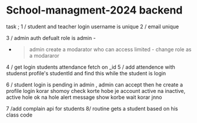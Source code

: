 # School-managment-2024 backend


task ;
1 / student and teacher login username is unique
2 / email unique

3 / admin auth
  defualt role is admin - 
 - > admin create a modarator who can access limited - change role as a modararor


 4 / get login students attendance fetch on _id
 5 / add attendence with studenst profile's studentId and find this while the student is login

 6 / student login is pending in admin , admin can accept then he create a profile
 login korar shomoy check korte hobe je account active na inactive, active hole ok na hole alert message show korbe wait korar jnno

 7 /add complain api for students
 8/ routine gets a student based on his class code